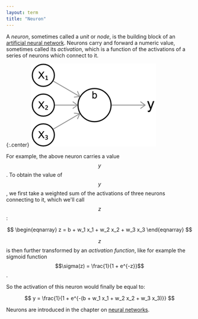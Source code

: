 ```yaml
---
layout: term
title: "Neuron"
---
```


A _neuron_, sometimes called a _unit_ or _node_, is the building block of an [artificial neural network](/glossary/neural_network/). Neurons carry and forward a numeric value, sometimes called its _activation_, which is a function of the activations of a series of neurons which connect to it.

{:.center}
![neuron](/images/figures/neuron.png 'neuron')

For example, the above neuron carries a value $$y$$. To obtain the value of $$y$$, we first take a weighted sum of the activations of three neurons connecting to it, which we'll call $$z$$:

$$
\begin{eqnarray}
z = b + w_1 x_1 + w_2 x_2 + w_3 x_3
\end{eqnarray}
$$

$$z$$ is then further transformed by an _activation function_, like for example the sigmoid function $$\sigma(z) = \frac{1}{1 + e^{-z}}$$.

So the activation of this neuron would finally be equal to:

$$
y = \frac{1}{1 + e^{-(b + w_1 x_1 + w_2 x_2 + w_3 x_3)}}
$$

Neurons are introduced in the chapter on [neural networks](/ml4a/neural_networks/).